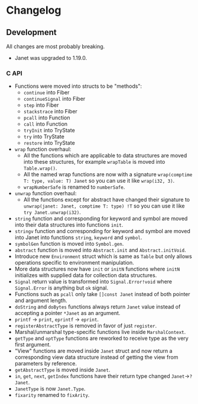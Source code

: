 # Changelog

## Development

All changes are most probably breaking.

* Janet was upgraded to 1.19.0.

### C API

* Functions were moved into structs to be "methods":
  * `continue` into Fiber
  * `continueSignal` into Fiber
  * `step` into Fiber
  * `stackstrace` into Fiber
  * `pcall` into Function
  * `call` into Function
  * `tryInit` into TryState
  * `try` into TryState
  * `restore` into TryState
* `wrap` function overhaul:
  * All the functions which are applicable to data structures are moved into
    these structures, for example `wrapTable` is moved into `Table.wrap()`.
  * All the named wrap functions are now with a signature
    `wrap(comptime T: type, value: T) Janet` so you can use it like
    `wrap(i32, 3)`.
  * `wrapNumberSafe` is renamed to `numberSafe`.
* `unwrap` function overhaul:
  * All the functions except for abstract have changed their signature to
    `unwrap(janet: Janet, comptime T: type) !T` so you can use it like
    `try Janet.unwrap(i32)`.
* `string` function and corresponding for keyword and symbol are moved into
  their data structures into functions `init`.
* `stringv` function and corresponding for keyword and symbol are moved into
  Janet into functions `string`, `keyword` and `symbol`.
* `symbolGen` function is moved into `Symbol.gen`.
* `abstract` function is moved into `Abstract.init` and `Abstract.initVoid`.
* Introduce new `Environment` struct which is same as `Table` but only allows
  operations specific to environment manipulation.
* More data structures now have `init` or `initN` functions where `initN`
  initializes with supplied data for collection data structures.
* `Signal` return value is transformed into `Signal.Error!void` where
  `Signal.Error` is anything but `ok` signal.
* Functions such as `pcall` only take `[]const Janet` instead of both pointer
  and argument length.
* `doString` and `doBytes` functions always return `Janet` value instead of
  accepting a pointer `*Janet` as an argument.
* `printf` -> `print`, `eprintf` -> `eprint`.
* `registerAbstractType` is removed in favor of just `register`.
* Marshal/unmarshal type-specific functions live inside `MarshalContext`.
* `getType` and `optType` functions are reworked to receive type as the
  very first argument.
* "View" functions are moved inside `Janet` struct and now return a corresponding
  view data structure instead of getting the view from parameters by reference.
* `getAbstractType` is moved inside `Janet`.
* `in`, `get`, `next`, `getIndex` functions have their return type changed
  `Janet`->`?Janet`.
* `JanetType` is now `Janet.Type`.
* `fixarity` renamed to `fixArity`.
